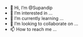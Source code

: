 - 👋 Hi, I’m @Supandip
- 👀 I’m interested in ...
- 🌱 I’m currently learning ...
- 💞️ I’m looking to collaborate on ...
- 📫 How to reach me ...

<!---
Supandip/Supandip is a ✨ special ✨ repository because its `README.md` (this file) appears on your GitHub profile.
You can click the Preview link to take a look at your changes.
--->
